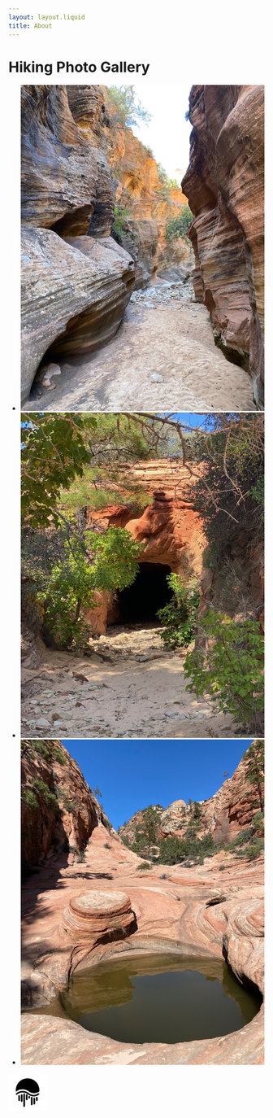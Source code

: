```yaml
---
layout: layout.liquid
title: About
---
```

<script src="path/to/md-gallery.js"></script>

# Hiking **Photo** Gallery

* ![Image 1](/images/Zion1.jpg)
* ![Image 2](/images/Zion2.jpg)
* ![Image 3](/images/Zion3.jpg)

<img class="filter-green" alt="pine" src="/images/token_moonriver.svg" width="75" />


